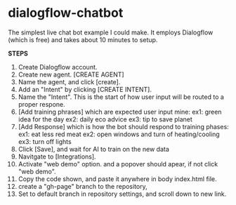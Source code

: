 # dialogflow-chatbot
The simplest live chat bot example I could make. 
It employs Dialogflow (which is free) and takes about 10 minutes to setup.

<b>STEPS</b>

1. Create Dialogflow account.
2. Create new agent. [CREATE AGENT]
3. Name the agent, and click [create].
4. Add an "Intent" by clicking [CREATE INTENT].
5. Name the "Intent". This is the start of how user input will be routed to a proper respone.
6. [Add training phrases] which are expected user input mine:
      ex1: green idea for the day
      ex2: daily eco advice
      ex3: tip to save planet
7. [Add Response] which is how the bot should respond to training phases:
      ex1: eat less red meat
      ex2: open windows and turn of heating/cooling
      ex3: turn off lights
8. Click [Save], and wait for AI to train on the new data
9. Navitgate to [Integrations].
10. Activate "web demo" option. and a popover should apear, if not click "web demo".
11. Copy the code shown, and paste it anywhere in body index.html file.
12. create a "gh-page" branch to the repository, 
13. Set to default branch in repository settings, and scroll down to new link.

